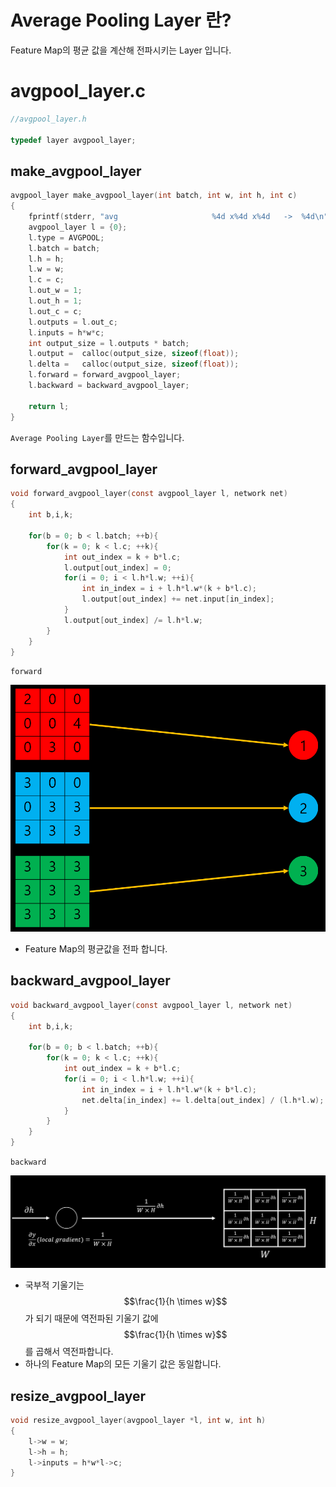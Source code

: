 
# Average Pooling Layer 란?

Feature Map의 평균 값을 계산해 전파시키는 Layer 입니다.

# avgpool_layer.c

```c
//avgpool_layer.h

typedef layer avgpool_layer;
```

## make_avgpool_layer


```c
avgpool_layer make_avgpool_layer(int batch, int w, int h, int c)
{
    fprintf(stderr, "avg                     %4d x%4d x%4d   ->  %4d\n",  w, h, c, c);
    avgpool_layer l = {0};
    l.type = AVGPOOL;
    l.batch = batch;
    l.h = h;
    l.w = w;
    l.c = c;
    l.out_w = 1;
    l.out_h = 1;
    l.out_c = c;
    l.outputs = l.out_c;
    l.inputs = h*w*c;
    int output_size = l.outputs * batch;
    l.output =  calloc(output_size, sizeof(float));
    l.delta =   calloc(output_size, sizeof(float));
    l.forward = forward_avgpool_layer;
    l.backward = backward_avgpool_layer;

    return l;
}
```

`Average Pooling Layer`를 만드는 함수입니다.

## forward_avgpool_layer

```c
void forward_avgpool_layer(const avgpool_layer l, network net)
{
    int b,i,k;

    for(b = 0; b < l.batch; ++b){
        for(k = 0; k < l.c; ++k){
            int out_index = k + b*l.c;
            l.output[out_index] = 0;
            for(i = 0; i < l.h*l.w; ++i){
                int in_index = i + l.h*l.w*(k + b*l.c);
                l.output[out_index] += net.input[in_index];
            }
            l.output[out_index] /= l.h*l.w;
        }
    }
}
```

`forward`



![avgpool](/figure/avgpool.PNG)



- Feature Map의 평균값을 전파 합니다.

## backward_avgpool_layer

```c
void backward_avgpool_layer(const avgpool_layer l, network net)
{
    int b,i,k;

    for(b = 0; b < l.batch; ++b){
        for(k = 0; k < l.c; ++k){
            int out_index = k + b*l.c;
            for(i = 0; i < l.h*l.w; ++i){
                int in_index = i + l.h*l.w*(k + b*l.c);
                net.delta[in_index] += l.delta[out_index] / (l.h*l.w);
            }
        }
    }
}
```

`backward`



![avgpool_grad](/figure/avgpool_grad.PNG)



- 국부적 기울기는 $$\frac{1}{h \times w}$$가 되기 때문에 역전파된 기울기 값에 $$\frac{1}{h \times w}$$를 곱해서 역전파합니다.
- 하나의 Feature Map의 모든 기울기 값은 동일합니다.


## resize_avgpool_layer

```c
void resize_avgpool_layer(avgpool_layer *l, int w, int h)
{
    l->w = w;
    l->h = h;
    l->inputs = h*w*l->c;
}
```
